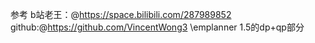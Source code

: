 参考
b站老王：@https://space.bilibili.com/287989852
github:@https://github.com/VincentWong3
\emplanner 1.5的dp+qp部分
